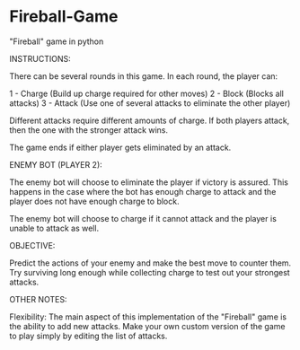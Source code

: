 # Fireball-Game
"Fireball" game in python

INSTRUCTIONS:

There can be several rounds in this game. In each round, the player can:

1 - Charge (Build up charge required for other moves)
2 - Block  (Blocks all attacks)
3 - Attack (Use one of several attacks to eliminate the other player)

Different attacks require different amounts of charge. If both players attack, then the one with the stronger attack wins.

The game ends if either player gets eliminated by an attack.


ENEMY BOT (PLAYER 2):

The enemy bot will choose to eliminate the player if victory is assured. This happens in the case where the bot has enough charge to attack and the player does not have enough charge to block.

The enemy bot will choose to charge if it cannot attack and the player is unable to attack as well. 


OBJECTIVE:

Predict the actions of your enemy and make the best move to counter them. Try surviving long enough while collecting charge to test out your strongest attacks.


OTHER NOTES:

Flexibility: The main aspect of this implementation of the "Fireball" game is the ability to add new attacks. Make your own custom version of the game to play simply by editing the list of attacks.

